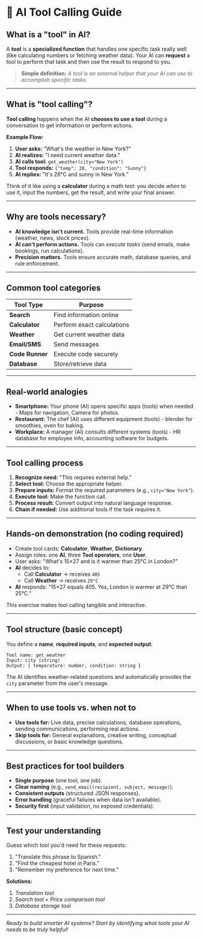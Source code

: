 # 🔧 AI Tool Calling Guide

## What is a "tool" in AI?

A **tool** is a **specialized function** that handles one specific task really well (like calculating numbers or fetching weather data). Your AI can **request** a tool to perform that task and then use the result to respond to you.

> **Simple definition:** *A tool is an external helper that your AI can use to accomplish specific tasks.*

---

## What is "tool calling"?

**Tool calling** happens when the AI **chooses to use a tool** during a conversation to get information or perform actions.

**Example Flow:**

1. **User asks:** "What's the weather in New York?"
2. **AI realizes:** "I need current weather data."
3. **AI calls tool:** `get_weather(city="New York")`
4. **Tool responds:** `{"temp": 28, "condition": "Sunny"}`
5. **AI replies:** "It's 28°C and sunny in New York."

Think of it like using a **calculator** during a math test: you decide *when* to use it, input the numbers, get the result, and write your final answer.

---

## Why are tools necessary?

* **AI knowledge isn't current.** Tools provide real-time information (weather, news, stock prices).
* **AI can't perform actions.** Tools can *execute tasks* (send emails, make bookings, run calculations).
* **Precision matters.** Tools ensure accurate math, database queries, and rule enforcement.

---

## Common tool categories

| Tool Type       | Purpose                  |
| --------------- | ------------------------ |
| **Search**      | Find information online  |
| **Calculator**  | Perform exact calculations |
| **Weather**     | Get current weather data |
| **Email/SMS**   | Send messages            |
| **Code Runner** | Execute code securely    |
| **Database**    | Store/retrieve data      |

---

## Real-world analogies

* **Smartphone:** Your phone (AI) opens specific apps (tools) when needed - Maps for navigation, Camera for photos.
* **Restaurant:** The chef (AI) uses different equipment (tools) - blender for smoothies, oven for baking.
* **Workplace:** A manager (AI) consults different systems (tools) - HR database for employee info, accounting software for budgets.

---

## Tool calling process

1. **Recognize need:** "This requires external help."
2. **Select tool:** Choose the appropriate helper.
3. **Prepare inputs:** Format the required parameters (e.g., `city="New York"`).
4. **Execute tool:** Make the function call.
5. **Process result:** Convert output into natural language response.
6. **Chain if needed:** Use additional tools if the task requires it.

---

## Hands-on demonstration (no coding required)

* Create tool cards: **Calculator**, **Weather**, **Dictionary**.
* Assign roles: one **AI**, three **Tool operators**, one **User**.
* User asks: "What's 15×27 and is it warmer than 25°C in London?"
* **AI** decides to:
  * Call **Calculator** → receives `405`
  * Call **Weather** → receives `29°C`
* **AI** responds: "15×27 equals 405. Yes, London is warmer at 29°C than 25°C."

This exercise makes tool calling tangible and interactive.

---

## Tool structure (basic concept)

You define a **name**, **required inputs**, and **expected output**:

```
Tool name: get_weather
Input: city (string)
Output: { temperature: number, condition: string }
```

The AI identifies weather-related questions and automatically provides the `city` parameter from the user's message.

---

## When to use tools vs. when not to

* **Use tools for:** Live data, precise calculations, database operations, sending communications, performing real actions.
* **Skip tools for:** General explanations, creative writing, conceptual discussions, or basic knowledge questions.

---

## Best practices for tool builders

* **Single purpose** (one tool, one job).
* **Clear naming** (e.g., `send_email(recipient, subject, message)`).
* **Consistent outputs** (structured JSON responses).
* **Error handling** (graceful failures when data isn't available).
* **Security first** (input validation, no exposed credentials).

---

## Test your understanding

Guess which tool you'd need for these requests:

1. "Translate this phrase to Spanish."
2. "Find the cheapest hotel in Paris."
3. "Remember my preference for next time."

**Solutions:**

1. *Translation tool*
2. *Search tool + Price comparison tool*
3. *Database storage tool*

---

*Ready to build smarter AI systems? Start by identifying what tools your AI needs to be truly helpful!*